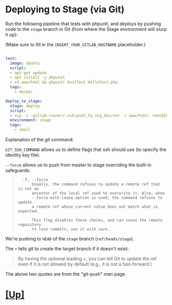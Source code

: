 # Deploying to Stage (via Git)

Run the following pipeline that tests with phpunit, and deploys by pushing code to the `stage` branch in Git (from where the Stage environment will slurp it up):

(Make sure to fill in the `INSERT_YOUR_GITLAB_HOSTNAME` placeholder.)

```yaml

test:
  image: ubuntu
  script: 
  - apt-get update
  - apt install -y phpunit
  - cd www/html && phpunit UnitTest HelloTest.php
  tags:
    - docker

deploy_to_stage:
  stage: deploy
  script:
  - scp -i ~gitlab-runner/.ssh/push_to_stg_docroot -r www/html/ root@INSERT_YOUR_GITLAB_HOSTNAME:/var/www/stg-html/
  environment: stage
  tags: 
    - shell
```

Explanation of the git command:


`GIT_SSH_COMMAND` allows us to define flags that ssh should use (to specify the identity key file).


`--force` allows us to push from master to stage overriding the built-in safeguards:

>       -f, --force
>           Usually, the command refuses to update a remote ref that is not an
>           ancestor of the local ref used to overwrite it. Also, when 
>           --force-with-lease option is used, the command refuses to update 
>           a remote ref whose current value does not match what is expected.
>
>           This flag disables these checks, and can cause the remote repository 
>           to lose commits; use it with care.

We're pushing to `HEAD` of the `stage` branch (`ref/heads/stage`).

The `+` tells git to create the target branch if it doesn't exist:

> By having the optional leading +, you can tell Git to update the <dst> ref 
> even if it is not allowed by default (e.g., it is not a fast-forward.) 

The above two quotes are from the "git-push" man page.

# [[Up]](README.md)
